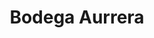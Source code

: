 ---
title: "Bodega Aurrera"
url: /morelia/bodega-aurrera-calzada-ventura-puente/
shop: supermercado
---